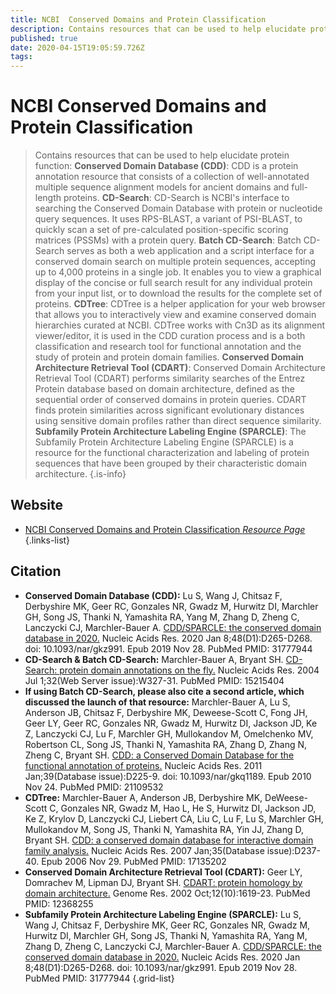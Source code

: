 ```yaml
---
title: NCBI  Conserved Domains and Protein Classification
description: Contains resources that can be used to help elucidate protein function.
published: true
date: 2020-04-15T19:05:59.726Z
tags: 
---
```


# NCBI  Conserved Domains and Protein Classification

> Contains resources that can be used to help elucidate protein function:
&NewLine;
**Conserved Domain Database (CDD)**: CDD is a protein annotation resource that consists of a collection of well-annotated multiple sequence alignment models for ancient domains and full-length proteins.
&NewLine;
**CD-Search**: CD-Search is NCBI's interface to searching the Conserved Domain Database with protein or nucleotide query sequences. It uses RPS-BLAST, a variant of PSI-BLAST, to quickly scan a set of pre-calculated position-specific scoring matrices (PSSMs) with a protein query.
&NewLine;
**Batch CD-Search**: Batch CD-Search serves as both a web application and a script interface for a conserved domain search on multiple protein sequences, accepting up to 4,000 proteins in a single job. It enables you to view a graphical display of the concise or full search result for any individual protein from your input list, or to download the results for the complete set of proteins.
&NewLine;
**CDTree**: 	CDTree is a helper application for your web browser that allows you to interactively view and examine conserved domain hierarchies curated at NCBI. CDTree works with Cn3D as its alignment viewer/editor, it is used in the CDD curation process and is a both classification and research tool for functional annotation and the study of protein and protein domain families.
&NewLine;
**Conserved Domain Architecture Retrieval Tool (CDART)**: Conserved Domain Architecture Retrieval Tool (CDART) performs similarity searches of the Entrez Protein database based on domain architecture, defined as the sequential order of conserved domains in protein queries. CDART finds protein similarities across significant evolutionary distances using sensitive domain profiles rather than direct sequence similarity.
&NewLine;
**Subfamily Protein Architecture Labeling Engine (SPARCLE)**: The Subfamily Protein Architecture Labeling Engine (SPARCLE) is a resource for the functional characterization and labeling of protein sequences that have been grouped by their characteristic domain architecture.
{.is-info}

## Website

- [NCBI Conserved Domains and Protein Classification *Resource Page*](https://www.ncbi.nlm.nih.gov/Structure/cdd/cdd.shtml)
{.links-list}

## Citation

- **Conserved Domain Database (CDD):**
	Lu S, Wang J, Chitsaz F, Derbyshire MK, Geer RC, Gonzales NR, Gwadz M, Hurwitz DI, Marchler GH, Song JS, Thanki N, Yamashita RA, Yang M, Zhang D, Zheng C, Lanczycki CJ, Marchler-Bauer A. [CDD/SPARCLE: the conserved domain database in 2020.](https://www.ncbi.nlm.nih.gov/pubmed/31777944) Nucleic Acids Res. 2020 Jan 8;48(D1):D265-D268. doi: 10.1093/nar/gkz991. Epub 2019 Nov 28. PubMed PMID: 31777944
-	**CD-Search & Batch CD-Search:**
	Marchler-Bauer A, Bryant SH. [CD-Search: protein domain annotations on the fly.](https://www.ncbi.nlm.nih.gov/pubmed/15215404?dopt=AbstractPlus) Nucleic Acids Res. 2004 Jul 1;32(Web Server issue):W327-31. PubMed PMID: 15215404
- **If using Batch CD-Search, please also cite a second article, which discussed the launch of that resource:**
	Marchler-Bauer A, Lu S, Anderson JB, Chitsaz F, Derbyshire MK, Deweese-Scott C, Fong JH, Geer LY, Geer RC, Gonzales NR, Gwadz M, Hurwitz DI, Jackson JD, Ke Z, Lanczycki CJ, Lu F, Marchler GH, Mullokandov M, Omelchenko MV, Robertson CL, Song JS, Thanki N, Yamashita RA, Zhang D, Zhang N, Zheng C, Bryant SH. [CDD: a Conserved Domain Database for the functional annotation of proteins.](https://www.ncbi.nlm.nih.gov/pubmed/21109532?dopt=AbstractPlus) Nucleic Acids Res. 2011 Jan;39(Database issue):D225-9. doi: 10.1093/nar/gkq1189. Epub 2010 Nov 24. PubMed PMID: 21109532
- **CDTree:**
	Marchler-Bauer A, Anderson JB, Derbyshire MK, DeWeese-Scott C, Gonzales NR, Gwadz M, Hao L, He S, Hurwitz DI, Jackson JD, Ke Z, Krylov D, Lanczycki CJ, Liebert CA, Liu C, Lu F, Lu S, Marchler GH, Mullokandov M, Song JS, Thanki N, Yamashita RA, Yin JJ, Zhang D, Bryant SH. [CDD: a conserved domain database for interactive domain family analysis.](https://www.ncbi.nlm.nih.gov/pubmed/17135202?dopt=AbstractPlus) Nucleic Acids Res. 2007 Jan;35(Database issue):D237-40. Epub 2006 Nov 29. PubMed PMID: 17135202
- **Conserved Domain Architecture Retrieval Tool (CDART):**
	Geer LY, Domrachev M, Lipman DJ, Bryant SH. [CDART: protein homology by domain architecture.](https://www.ncbi.nlm.nih.gov/pubmed/12368255?dopt=AbstractPlus) Genome Res. 2002 Oct;12(10):1619-23. PubMed PMID: 12368255
- **Subfamily Protein Architecture Labeling Engine (SPARCLE):**
	Lu S, Wang J, Chitsaz F, Derbyshire MK, Geer RC, Gonzales NR, Gwadz M, Hurwitz DI, Marchler GH, Song JS, Thanki N, Yamashita RA, Yang M, Zhang D, Zheng C, Lanczycki CJ, Marchler-Bauer A. [CDD/SPARCLE: the conserved domain database in 2020.](https://www.ncbi.nlm.nih.gov/pubmed/31777944) Nucleic Acids Res. 2020 Jan 8;48(D1):D265-D268. doi: 10.1093/nar/gkz991. Epub 2019 Nov 28. PubMed PMID: 31777944
{.grid-list}